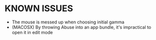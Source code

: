 KNOWN ISSUES
============

- The mouse is messed up when choosing initial gamma
- (MACOSX) By throwing Abuse into an app bundle, it's impractical to open it in edit mode
